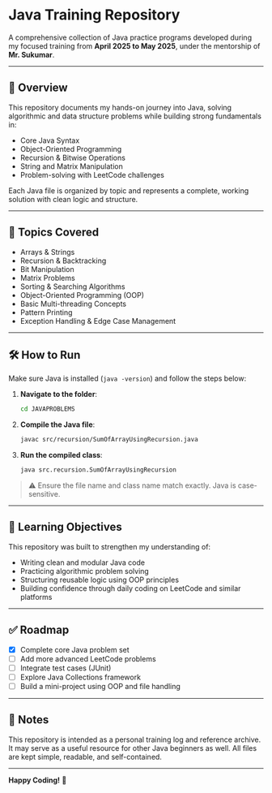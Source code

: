 #  Java Training Repository

A comprehensive collection of Java practice programs developed during my focused training from **April 2025 to May 2025**, under the mentorship of **Mr. Sukumar**.

---

## 📘 Overview

This repository documents my hands-on journey into Java, solving algorithmic and data structure problems while building strong fundamentals in:

- Core Java Syntax
- Object-Oriented Programming
- Recursion & Bitwise Operations
- String and Matrix Manipulation
- Problem-solving with LeetCode challenges

Each Java file is organized by topic and represents a complete, working solution with clean logic and structure.

---

## 🧩 Topics Covered

- Arrays & Strings  
- Recursion & Backtracking  
- Bit Manipulation  
- Matrix Problems  
- Sorting & Searching Algorithms  
- Object-Oriented Programming (OOP)  
- Basic Multi-threading Concepts  
- Pattern Printing  
- Exception Handling & Edge Case Management

---

## 🛠️ How to Run

Make sure Java is installed (`java -version`) and follow the steps below:

1. **Navigate to the folder**:
   ```bash
   cd JAVAPROBLEMS
   ```

2. **Compile the Java file**:
   ```bash
   javac src/recursion/SumOfArrayUsingRecursion.java
   ```

3. **Run the compiled class**:
   ```bash
   java src.recursion.SumOfArrayUsingRecursion
   ```

> ⚠️ Ensure the file name and class name match exactly. Java is case-sensitive.

---

## 🧠 Learning Objectives

This repository was built to strengthen my understanding of:

- Writing clean and modular Java code
- Practicing algorithmic problem solving
- Structuring reusable logic using OOP principles
- Building confidence through daily coding on LeetCode and similar platforms

---

## ✅ Roadmap

- [x] Complete core Java problem set
- [ ] Add more advanced LeetCode problems
- [ ] Integrate test cases (JUnit)
- [ ] Explore Java Collections framework
- [ ] Build a mini-project using OOP and file handling

---



## 📌 Notes

This repository is intended as a personal training log and reference archive. It may serve as a useful resource for other Java beginners as well. All files are kept simple, readable, and self-contained.

---

**Happy Coding!** 🚀
